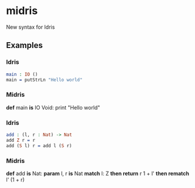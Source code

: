 # midris
New syntax for Idris

## Examples
### Idris
```idris
main : IO ()
main = putStrLn "Hello world"
```
### Midris
**def** main **is** IO Void:
    print "Hello world"

### Idris
```idris
add : (l, r : Nat) -> Nat
add Z r = r
add (S l) r = add l (S r)
```
### Midris
**def** add **is** Nat:
    **param** l, r **is** Nat
    **match** l:
        Z **then return** r
        1 + l' **then rematch** l' (1 + r)
